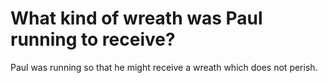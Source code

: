 # What kind of wreath was Paul running to receive?

Paul was running so that he might receive a wreath which does not perish.
